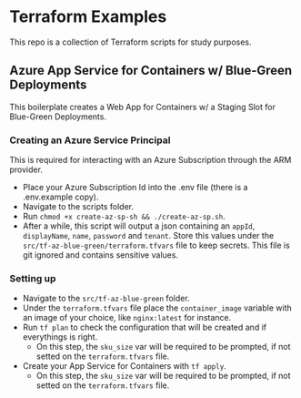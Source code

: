 # Terraform Examples

This repo is a collection of Terraform scripts for study purposes.

## Azure App Service for Containers w/ Blue-Green Deployments

This boilerplate creates a Web App for Containers w/ a Staging Slot for Blue-Green Deployments.

### Creating an Azure Service Principal

This is required for interacting with an Azure Subscription through the ARM provider.

* Place your Azure Subscription Id into the .env file (there is a .env.example copy).
* Navigate to the scripts folder.
* Run `chmod +x create-az-sp-sh && ./create-az-sp.sh`.
* After a while, this script will output a json containing an `appId`, `displayName`, `name`, `password` and `tenant`. Store this values under the `src/tf-az-blue-green/terraform.tfvars` file to keep secrets. This file is git ignored and contains sensitive values.

### Setting up

* Navigate to the `src/tf-az-blue-green` folder.
* Under the `terraform.tfvars` file place the `container_image` variable with an image of your choice, like `nginx:latest` for instance.
* Run `tf plan` to check the configuration that will be created and if everythings is right.
    * On this step, the `sku_size` var will be required to be prompted, if not setted on the `terraform.tfvars` file.
* Create your App Service for Containers with `tf apply`.
    * On this step, the `sku_size` var will be required to be prompted, if not setted on the `terraform.tfvars` file.